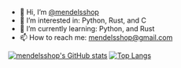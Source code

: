 - 👋 Hi, I’m  <a href="https://github.com/mendelsshop/">@mendelsshop</a>
- 👀 I’m interested in: Python, Rust, and C 
- 🌱 I’m currently learning: Python, and Rust
- 📫 How to reach me: mendelsshop@gmail.com

[![mendelsshop's GitHub stats](https://github-readme-stats.vercel.app/api?username=mendelsshop)](https://github.com/mendelsshop/github-readme-stats)
[![Top Langs](https://github-readme-stats.vercel.app/api/top-langs/?username=mendelsshop&exclude_repo=github-readme-stats,anuraghazra.github.io)](https://github.com/anuraghazra/github-readme-stats)
<!---
mendelsshop/mendelsshop is a ✨ special ✨ repository because its `README.md` (this file) appears on your GitHub profile.
You can click the Preview link to take a look at your changes.
--->
